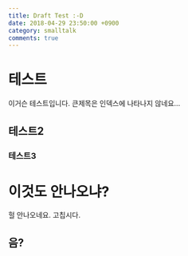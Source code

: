```yaml
---
title: Draft Test :-D
date: 2018-04-29 23:50:00 +0900
category: smalltalk
comments: true
---
```


# 테스트
이거슨 테스트입니다.
큰제목은 인덱스에 나타나지 않네요...

## 테스트2

### 테스트3


# 이것도 안나오냐?
헐 안나오네요. 고칩시다.
## 음?

